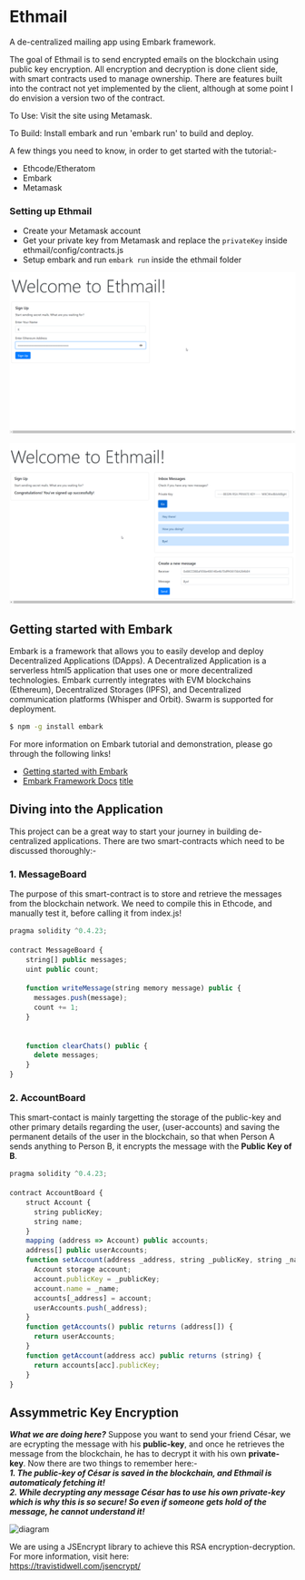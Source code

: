# Ethmail
A de-centralized mailing app using Embark framework.

The goal of Ethmail is to send encrypted emails on the blockchain using public key encryption. All encryption and decryption is done client side, with smart contracts used to manage ownership. There are features built into the contract not yet implemented by the client, although at some point I do envision a version two of the contract.

To Use: Visit the site using Metamask.

To Build: Install embark and run 'embark run' to build and deploy.

A few things you need to know, in order to get started with the tutorial:-
* Ethcode/Etheratom
* Embark
* Metamask

### Setting up Ethmail
* Create your Metamask account
* Get your private key from Metamask and replace the `privateKey` inside ethmail/config/contracts.js 
* Setup embark and run `embark run` inside the ethmail folder

![Ethmail screenshot](./screen1.png)

![Ethmail screenshot](./screen2.png)




## Getting started with Embark
Embark is a framework that allows you to easily develop and deploy Decentralized Applications (DApps).
A Decentralized Application is a serverless html5 application that uses one or more decentralized technologies.
Embark currently integrates with EVM blockchains (Ethereum), Decentralized Storages (IPFS), and Decentralized communication platforms (Whisper and Orbit). Swarm is supported for deployment.

```Bash
$ npm -g install embark
```
For more information on Embark tutorial and demonstration, please go through the following links!

* [Getting started with Embark](https://ethereumdev.io/getting-started-with-embark-framework/)
* [Embark Framework Docs](https://embark.status.im/docs/)
[title](https://www.example.com)

## Diving into the Application
This project can be a great way to start your journey in building de-centralized applications. There are two smart-contracts which need to be discussed thoroughly:-

### 1.  MessageBoard

The purpose of this smart-contract is to store and retrieve the messages from the blockchain network. We need to compile this in Ethcode, and manually test it, before calling it from index.js!

```javascript
pragma solidity ^0.4.23;

contract MessageBoard {
    string[] public messages;
    uint public count;

    function writeMessage(string memory message) public {
      messages.push(message);
      count += 1;
    }


    function clearChats() public {
      delete messages;
    }
}
```


### 2. AccountBoard

This smart-contact is mainly targetting the storage of the public-key and other primary details regarding the user, (user-accounts) and saving the permanent details of the user in the blockchain, so that when Person A sends anything to Person B, it encrypts the message with the **Public Key of B**.

```javascript
pragma solidity ^0.4.23;

contract AccountBoard {
    struct Account {
      string publicKey;
      string name;
    }
    mapping (address => Account) public accounts;
    address[] public userAccounts;
    function setAccount(address _address, string _publicKey, string _name) {
      Account storage account;
      account.publicKey = _publicKey;
      account.name = _name;
      accounts[_address] = account;
      userAccounts.push(_address);
    }
    function getAccounts() public returns (address[]) {
      return userAccounts;
    }
    function getAccount(address acc) public returns (string) {
      return accounts[acc].publicKey;
    }
}
```

## Assymmetric Key Encryption
***What we are doing here?*** Suppose you want to send your friend César, we are ecrypting the message with his **public-key**, and once he retrieves the message from the blockchain, he has to decrypt it with his own **private-key**. Now there are two things to remember here:-
<br>
***1. The public-key of César is saved in the blockchain, and Ethmail is automaticaly fetching it!***
<br>
***2. While decrypting any message César has to use his own private-key which is why this is so secure! So even if someone gets hold of the message, he cannot understand it!***

![diagram](https://ssd.eff.org/files/2018/05/14/6_0.png)

We are using a JSEncrypt library to achieve this RSA encryption-decryption. For more information, visit here: <br>
https://travistidwell.com/jsencrypt/
